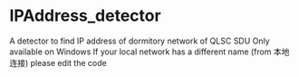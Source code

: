 # IPAddress_detector
A detector to find IP address of dormitory network of QLSC SDU
Only available on Windows
If your local network has a different name (from 本地连接) please edit the code
